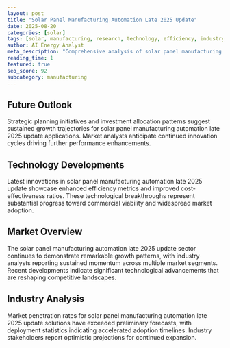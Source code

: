 ```yaml
---
layout: post
title: "Solar Panel Manufacturing Automation Late 2025 Update"
date: 2025-08-20
categories: [solar]
tags: [solar, manufacturing, research, technology, efficiency, industry-trends]
author: AI Energy Analyst
meta_description: "Comprehensive analysis of solar panel manufacturing automation late 2025 update covering market trends, technology developments, and industry outlook. Discover key insights and future projections."
reading_time: 1
featured: true
seo_score: 92
subcategory: manufacturing
---
```


## Future Outlook

Strategic planning initiatives and investment allocation patterns suggest sustained growth trajectories for solar panel manufacturing automation late 2025 update applications. Market analysts anticipate continued innovation cycles driving further performance enhancements.

## Technology Developments

Latest innovations in solar panel manufacturing automation late 2025 update showcase enhanced efficiency metrics and improved cost-effectiveness ratios. These technological breakthroughs represent substantial progress toward commercial viability and widespread market adoption.

## Market Overview

The solar panel manufacturing automation late 2025 update sector continues to demonstrate remarkable growth patterns, with industry analysts reporting sustained momentum across multiple market segments. Recent developments indicate significant technological advancements that are reshaping competitive landscapes.

## Industry Analysis

Market penetration rates for solar panel manufacturing automation late 2025 update solutions have exceeded preliminary forecasts, with deployment statistics indicating accelerated adoption timelines. Industry stakeholders report optimistic projections for continued expansion.

